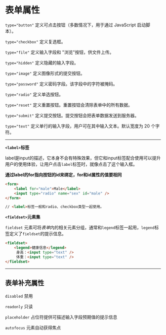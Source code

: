 # 表单属性

`type="button"`
定义可点击按钮（多数情况下，用于通过 JavaScript 启动脚本）。

`type="checkbox"`
定义复选框。

`type="file"`
定义输入字段和 "浏览"按钮，供文件上传。

`type="hidden"`
定义隐藏的输入字段。

`type="image"`
定义图像形式的提交按钮。

`type="password"`
定义密码字段。该字段中的字符被掩码。

`type="radio"`
定义单选按钮。

`type="reset"`
定义重置按钮。重置按钮会清除表单中的所有数据。

`type="submit"`
定义提交按钮。提交按钮会把表单数据发送到服务器。

`type="text"`
定义单行的输入字段，用户可在其中输入文本。默认宽度为 20 个字符。

---

**`<label>`标签**

label是input的描述，它本身不会有特殊效果，但它和input标签配合使用可以提升用户的使用体验，让用户点击`label`标签时，就像点击了这个输入框。

**通过label的for指向按钮的id来绑定，for和id属性的值要相同**

```html
<form>
    <label for="male">Male</label>
    <input type="radio" name="sex" id="male" />
</form>

// <label>标签一般和radio、checkbox类型一起使用。
```

**`<fieldset>`元素集**

`fieldset` 元素可将*表单*内的相关元素分组，通常和`legend`标签一起用，`legend`标签定义了`fieldset`的提示信息。

```html
<fieldset>
    <legend>健康信息</legend>
     身高：<input type="text" />
     体重：<input type="text" />
</fieldset>
```

---

## 表单补充属性

`disabled` 禁用

`readonly` 只读

`placeholder` 占位符提供可描述输入字段预期值的提示信息

`autofocus` 元素自动获得焦点
